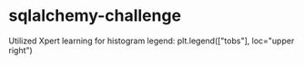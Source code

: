 # sqlalchemy-challenge
Utilized Xpert learning for histogram legend: plt.legend(["tobs"], loc="upper right") 
